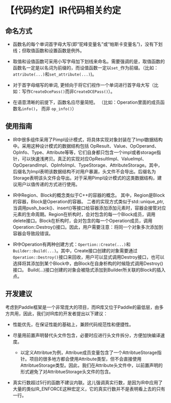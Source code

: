 # 【代码约定】IR代码相关约定

## 命名方式
- 函数名的每个单词首字母大写(即“驼峰变量名”或“帕斯卡变量名”)，没有下划线；但取值函数和设置函数是例外。

- 取值和设值函数可采用小写字母加下划线来命名。需要强调的是，取值函数的函数名一定是以名词为前缀的，而设值函数一定以```set_```作为前缀。（比如：```attribute(...)```和```set_attribute(...)```)。

- 对于首字母缩写的单词, 更倾向于将它们视作一个单词进行首字母大写（比如：写作```CreateDcePass()```而非```CreateDCEPass()```）。

- 在语意清晰的前提下，函数名应尽量简短。 （比如：Operation里面的成员函数名```info()```， 而非 ```op_info()```）

## 使用指南
- IR中很多组件采用了Pimpl设计模式，将具体实现对象封装在了Impl数据结构中。采用这种设计模式的数据结构包括 OpResult、Value、OpOperand、OpInfo、Type、Attribute等等，它们自身都只包含一个impl或者storage指针，可以快速浅拷贝。真正的实现对应OpResultImpl、ValueImpl、OpOperandImpl、OpInfoImpl、TypeStorage、AttributeStorage。其中，后缀名为Impl表明该数据结构不对用户暴漏，头文件不会导出。后缀名为Storage表明该头文件会导出。对于采用Pimpl设计模式的这类数据结构，建议用户以值传递的方式进行使用。

- IR中Region、Block的概念类似于C++的容器的概念。 其中，Region是Block的容器，Block是Operation的容器。 二者的实现方式类似于std::unique_ptr, 当调用push_back()、insert()等接口给容器添加添加元素时，容器会接管对应元素的生命周期。Region在析构时，会对包含的每一个Block成员，调用delete接口。Block在析构时，会对包含的每一个Operation成员，调用Operation::Destroy()接口。因此，用户需要注意：将同一个对象多次添加到容器会导致段错误。

- IR中Operation有两种创建方式：```Opertion::Create(...)```和```Builder::Build(...)```。其中，Create接口创建的对象需要通过```Operation::Destroy()```接口来回收，用户可以显式调用Destroy接口，也可以选择将其添加到某个Block中，由Block在自身析构的时候隐式调用Destroy()接口。 Build(...)接口创建的对象会被隐式添加到Builder所关联的Block的插入点。

## 开发建议
考虑到Paddle框架是一个非常庞大的项目，而IR库又位于Paddle的最低层，由多方共用，因此，我们对IR库的开发者提出以下建议：

- 性能优先，在保证性能的基础上，兼顾代码规范性和便捷性。

- 尽量用前置声明替代头文件包含，必要时应进行头文件拆分，方便加快编译速度。
    - 以定义Attribtue为例，Attribue成员变量包含了一个AttribtueStorage指针。项目的很多地方都会使用Attribute类型，但不会直接使用AttribtueStorage类型。因此，我们在Attribute头文件中，以前置声明的形式避免了对AttribtueStorage头文件的包含。

- 真实行数超过5行的函数不建议内联。这儿强调真实行数，是因为IR中应用了大量的类似IR_ENFORCE这种宏定义，它的真实行数并不是表明看上去的只有一行。